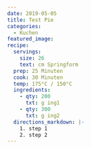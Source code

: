 ```yaml
---
date: 2019-05-05
title: Test Pie
categories:
  - Kuchen
featured_image:
recipe:
  servings:
    size: 26
    text: cm Springform
  prep: 25 Minuten
  cook: 30 Minuten
  temp: 175°C / 150°C
  ingredients:
    - qty: 200
      txt: g ing1
    - qty: 300
      txt: g ing2
  directions_markdown: |-
    1. step 1
    2. step 2
---
```

